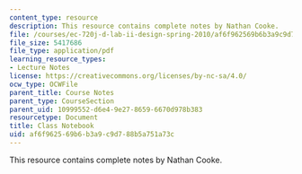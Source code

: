 ```yaml
---
content_type: resource
description: This resource contains complete notes by Nathan Cooke.
file: /courses/ec-720j-d-lab-ii-design-spring-2010/af6f962569b6b3a9c9d788b5a751a73c_MITEC_720JS10_class_notebk.pdf
file_size: 5417686
file_type: application/pdf
learning_resource_types:
- Lecture Notes
license: https://creativecommons.org/licenses/by-nc-sa/4.0/
ocw_type: OCWFile
parent_title: Course Notes
parent_type: CourseSection
parent_uid: 10999552-d6e4-9e27-8659-6670d978b383
resourcetype: Document
title: Class Notebook
uid: af6f9625-69b6-b3a9-c9d7-88b5a751a73c
---
```

This resource contains complete notes by Nathan Cooke.
